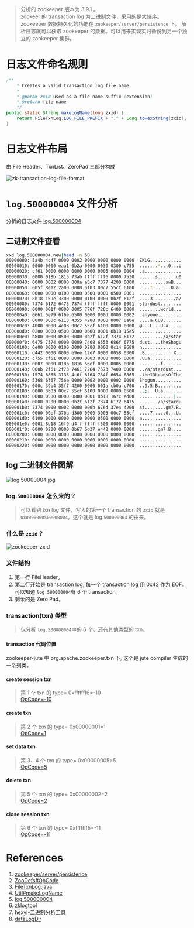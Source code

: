 
> 分析的 zookeeper 版本为 3.9.1 。    
> zookeer 的 transaction log 为二进制文件，采用的是大端序。  
> zookeeper 数据持久化的功能在  `zookeeper/server/persistence` 下。 
> 解析日志就可以获取 zookeeper 的数据。可以用来实现实时备份到另一个独立的 zookeeper 集群。

# 日志文件命名规则

```java
/**
    * Creates a valid transaction log file name.
    *
    * @param zxid used as a file name suffix (extension)
    * @return file name
    */
public static String makeLogName(long zxid) {
    return FileTxnLog.LOG_FILE_PREFIX + "." + Long.toHexString(zxid);
}
```

# 日志文件布局

由 File Header、TxnList、ZeroPad 三部分构成

![zk-transaction-log-file-format](https://raw.githubusercontent.com/stardustman/pictures/main/img/zookeeper-transaction-log-file-format.svg)

# `log.500000004` 文件分析

分析的日志文件 [log.500000004](https://raw.githubusercontent.com/stardustman/pictures/main/img/log.500000004)

## 二进制文件查看

```bash
xxd log.500000004.new|head -n 50
00000000: 5a4b 4c47 0000 0002 0000 0000 0000 0000  ZKLG............
00000010: 0000 0000 eaa1 0b2a 0000 0030 0300 c755  .......*...0...U
00000020: cf61 0000 0000 0000 0000 0005 0000 0004  .a..............
00000030: 0000 018b 1815 73ab ffff fff6 0000 7530  ......s.......u0
00000040: 0000 0002 0000 000a a5c7 7377 4200 0000  ..........swB...
00000050: 005f 8e12 2a00 0000 5f03 00c7 55cf 6100  ._..*..._...U.a.
00000060: 0000 0000 0100 0000 0500 0000 0500 0001  ................
00000070: 8b18 159e 3300 0000 0100 0000 0b2f 612f  ....3......../a/
00000080: 7374 6172 6475 7374 ffff ffff 0000 0001  stardust........
00000090: 0000 001f 0000 0005 776f 726c 6400 0000  ........world...
000000a0: 0661 6e79 6f6e 6500 0000 000d 0000 0002  .anyone.........
000000b0: 0000 000c 6113 4355 4200 0000 0007 0a0e  ....a.CUB.......
000000c0: 4000 0000 4c03 00c7 55cf 6100 0000 0000  @...L...U.a.....
000000d0: 0200 0000 0500 0000 0600 0001 8b18 15e5  ................
000000e0: b800 0000 0500 0000 0b2f 612f 7374 6172  ........./a/star
000000f0: 6475 7374 0000 0009 7468 6553 686f 6775  dust....theShogu
00000100: 6e00 0000 0100 0000 0200 0000 0c14 8609  n...............
00000110: d442 0000 0000 e9ee 12d7 0000 0058 0300  .B...........X..
00000120: c755 cf61 0000 0000 0003 0000 0005 0000  .U.a............
00000130: 0007 0000 018b 1816 66ef 0000 0005 0000  ........f.......
00000140: 000b 2f61 2f73 7461 7264 7573 7400 0000  ../a/stardust...
00000150: 1574 6865 3133 4c6f 6164 734f 6654 6865  .the13LoadsOfThe
00000160: 5368 6f67 756e 0000 0002 0000 0002 0000  Shogun..........
00000170: 000c 39b4 35f7 4200 0000 001a cb0a c700  ..9.5.B.........
00000180: 0000 3b03 00c7 55cf 6100 0000 0000 0500  ..;...U.a.......
00000190: 0000 0500 0000 0800 0001 8b18 167c ed00  .............|..
000001a0: 0000 0200 0000 0b2f 612f 7374 6172 6475  ......./a/stardu
000001b0: 7374 0000 0002 0000 000b 676d 37e4 4200  st........gm7.B.
000001c0: 0000 00ef 370a d300 0000 3003 00c7 55cf  ....7.....0...U.
000001d0: 6100 0000 0000 0000 0000 0500 0000 0900  a...............
000001e0: 0001 8b18 16f9 d4ff ffff f500 0000 0000  ................
000001f0: 0000 0200 0000 0b67 6d37 e442 0000 0000  .......gm7.B....
00000200: 0000 0000 0000 0000 0000 0000 0000 0000  ................
00000210: 0000 0000 0000 0000 0000 0000 0000 0000  ................
00000220: 0000 0000 0000 0000 0000 0000 0000 0000  ................

```
## log 二进制文件图解

![log.50000004.jpg](https://raw.githubusercontent.com/stardustman/pictures/main/img/zookeeper-log.500000004.jpg)

### log.`500000004` 怎么来的？

> 可以看到 txn log 文件，写入的第一个 transaction 的 `zxid` 就是 `0x0000000500000004`。这个就是 log.`500000004` 的由来。

### 什么是 `zxid`？

![zookeeper-zxid](https://raw.githubusercontent.com/stardustman/pictures/main/img/zookeeper-zxid-format.svg)

### 文件结构

1. 第一行 FileHeader。
2. 第二行开始是 transaction log, 每一个 transaction log 用 0x42 作为 EOF。可以知道 `log.500000004`有 6 个 transaction。
3. 剩余的是 Zero Pad。

### transaction(txn) 类型

> 仅分析 `log.500000004`中的 6 个。还有其他类型的 txn。 

#### **transaction 代码位置**

zookeeper-jute 中 org.apache.zookeeper.txn 下, 这个是 jute compiler 生成的一系列类。

#### **create session txn**

>  第 1 个 txn 的 type= 0xfffffff6=-10  
> [OpCode=-10](https://github.com/apache/zookeeper/blob/release-3.9.1/zookeeper-server/src/main/java/org/apache/zookeeper/ZooDefs.java#L98)

#### **create txn**

>  第 2 个 txn 的 type= 0x00000001=1  
> [OpCode=1](https://github.com/apache/zookeeper/blob/release-3.9.1/zookeeper-server/src/main/java/org/apache/zookeeper/ZooDefs.java#L40)


#### **set data txn**

>  第 3、4 个 txn 的 type= 0x00000005=5  
> [OpCode=5](https://github.com/apache/zookeeper/blob/release-3.9.1/zookeeper-server/src/main/java/org/apache/zookeeper/ZooDefs.java#L40)


#### **delete txn**

>  第 5 个 txn 的 type= 0x00000002=2  
> [OpCode=2](https://github.com/apache/zookeeper/blob/release-3.9.1/zookeeper-server/src/main/java/org/apache/zookeeper/ZooDefs.java#L42)

#### **close session txn**

>  第 6 个 txn 的 type= 0xfffffff5=-11  
> [OpCode=-11](https://github.com/apache/zookeeper/blob/release-3.9.1/zookeeper-server/src/main/java/org/apache/zookeeper/ZooDefs.java#L100)





# References
1. [zookeeper/server/persistence](https://github.com/apache/zookeeper/tree/release-3.9.1/zookeeper-server/src/main/java/org/apache/zookeeper/server/persistence)
2. [ZooDefs#OpCode](https://github.com/apache/zookeeper/blob/release-3.9.1/zookeeper-server/src/main/java/org/apache/zookeeper/ZooDefs.java#L36)
3. [FileTxnLog.java](https://github.com/apache/zookeeper/blob/release-3.9.1/zookeeper-server/src/main/java/org/apache/zookeeper/server/persistence/FileTxnLog.java#L57)
4. [Util#makeLogName](https://github.com/apache/zookeeper/blob/release-3.9.1/zookeeper-server/src/main/java/org/apache/zookeeper/server/persistence/Util.java#L84)
5. [log.500000004](https://raw.githubusercontent.com/stardustman/pictures/main/img/log.500000004)
6. [zklogtool](https://github.com/alenca/zklogtool/tree/master/zklogtool)
7. [hexyl-二进制分析工具](https://github.com/sharkdp/hexyl/releases)
8. [dataLogDir](https://zookeeper.apache.org/doc/r3.4.8/zookeeperAdmin.html#sc_zkCommands:~:text=The%20Log%20Directory%20contains,written%20to%20that%20log.)




